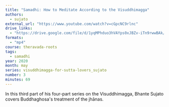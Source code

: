 ```yaml
---
title: "Samadhi: How to Meditate According to the Visuddhimagga"
authors:
  - sujato
external_url: "https://www.youtube.com/watch?v=cGpcNC9rlnc"
drive_links:
  - "https://drive.google.com/file/d/1yqMPhduo3hVAYps0xJBZv-iTn9rwwBAk/view?usp=drive_link"
formats: 
  - "mp4"
course: theravada-roots
tags:
  - samadhi
year: 2020
month: may
series: visuddhimagga-for-sutta-lovers_sujato
number: 3
minutes: 69
---
```


In this third part of his four-part series on the Visuddhimagga, Bhante Sujato covers Buddhaghosa's treatment of the jhānas.
